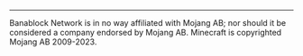 ---

Banablock Network is in no way affiliated with Mojang AB; nor should it be considered a company endorsed by Mojang AB. Minecraft is copyrighted Mojang AB 2009-2023.